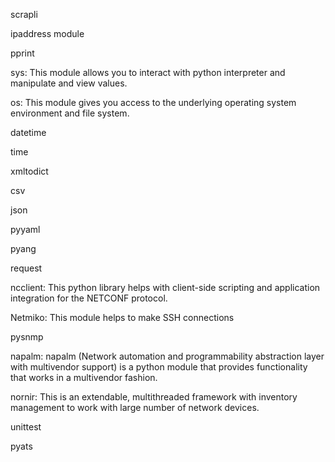 scrapli

ipaddress module

pprint

sys: This module allows you to interact with python interpreter and manipulate and view values.

os: This module gives you access to the underlying operating system environment and file system. 

datetime

time

xmltodict

csv

json

pyyaml

pyang

request

ncclient: This python library helps with client-side scripting and application integration for the NETCONF protocol.

Netmiko: This module helps to make SSH connections

pysnmp

napalm: napalm (Network automation and programmability abstraction layer with multivendor support) is a python module that provides functionality that works in a multivendor fashion.

nornir: This is an extendable, multithreaded framework with inventory management to work with large number of network devices.

unittest

pyats